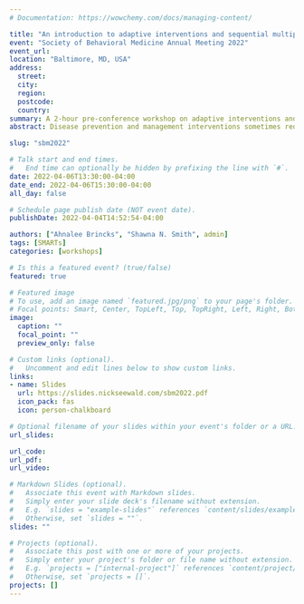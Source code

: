 ```yaml
---
# Documentation: https://wowchemy.com/docs/managing-content/

title: "An introduction to adaptive interventions and sequential multiple assignment randomized trials"
event: "Society of Behavioral Medicine Annual Meeting 2022"
event_url:
location: "Baltimore, MD, USA"
address:
  street:
  city:
  region:
  postcode:
  country:
summary: A 2-hour pre-conference workshop on adaptive interventions and SMARTs geared towards behavioral health scientists at the Society of Behavioral Medicine Annual Meeting 2022.
abstract: Disease prevention and management interventions sometimes require adjustment based on individual response or changing needs during intervention. Adaptive interventions provide a framework for practitioner decisions about whether, when, how and for whom to alter an intervention for best outcomes. In the first hour of this course, we introduce adaptive interventions including key elements of an adaptive intervention, contexts in which adaptive interventions are beneficial, and important considerations in the development of adaptive interventions.  The second hour of this course is devoted to the sequential multiple assignment randomized trial (SMART). We will demonstrate how SMARTs inform the development of high-quality adaptive interventions, discuss the research questions related to adaptive interventions that SMARTs can address, and offer considerations for designing SMARTs. We will provide multiple examples of adaptive interventions and SMART experiments.  Resources for further reading and training will also be provided.

slug: "sbm2022"

# Talk start and end times.
#   End time can optionally be hidden by prefixing the line with `#`.
date: 2022-04-06T13:30:00-04:00
date_end: 2022-04-06T15:30:00-04:00
all_day: false

# Schedule page publish date (NOT event date).
publishDate: 2022-04-04T14:52:54-04:00

authors: ["Ahnalee Brincks", "Shawna N. Smith", admin]
tags: [SMARTs]
categories: [workshops]

# Is this a featured event? (true/false)
featured: true

# Featured image
# To use, add an image named `featured.jpg/png` to your page's folder. 
# Focal points: Smart, Center, TopLeft, Top, TopRight, Left, Right, BottomLeft, Bottom, BottomRight.
image:
  caption: ""
  focal_point: ""
  preview_only: false

# Custom links (optional).
#   Uncomment and edit lines below to show custom links.
links:
- name: Slides
  url: https://slides.nickseewald.com/sbm2022.pdf
  icon_pack: fas
  icon: person-chalkboard

# Optional filename of your slides within your event's folder or a URL.
url_slides: 

url_code:
url_pdf:
url_video:

# Markdown Slides (optional).
#   Associate this event with Markdown slides.
#   Simply enter your slide deck's filename without extension.
#   E.g. `slides = "example-slides"` references `content/slides/example-slides.md`.
#   Otherwise, set `slides = ""`.
slides: ""

# Projects (optional).
#   Associate this post with one or more of your projects.
#   Simply enter your project's folder or file name without extension.
#   E.g. `projects = ["internal-project"]` references `content/project/deep-learning/index.md`.
#   Otherwise, set `projects = []`.
projects: []
---
```

